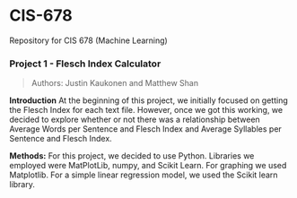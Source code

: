 # CIS-678
Repository for CIS 678 (Machine Learning)

### Project 1 - Flesch Index Calculator
> Authors: Justin Kaukonen and Matthew Shan

**Introduction**
At the beginning of this project, we initially focused on getting the Flesch Index for each text file. However, once we got this working, we decided to explore whether or not there was a relationship between Average Words per Sentence and Flesch Index and Average Syllables per Sentence and Flesch Index.

**Methods:**
For this project, we decided to use Python. Libraries we employed were MatPlotLib, numpy, and Scikit Learn. For graphing we used Matplotlib. For a simple linear regression model, we used the Scikit learn library.

